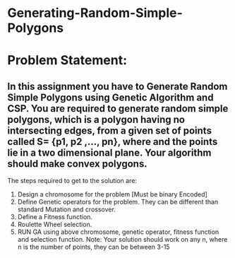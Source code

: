 # Generating-Random-Simple-Polygons

# Problem Statement:

## In this assignment you have to Generate Random Simple Polygons using Genetic Algorithm and CSP. You are required to generate random simple polygons, which is a polygon having no intersecting edges, from a given set of points called S= {p1, p2 ,..., pn}, where and the points lie in a two dimensional plane. Your algorithm should make convex polygons.
The steps required to get to the solution are:
1. Design a chromosome for the problem [Must be binary Encoded]
2. Define Genetic operators for the problem. They can be different than standard Mutation and
crossover.
3. Define a Fitness function.
4. Roulette Wheel selection.
5. RUN GA using above chromosome, genetic operator, fitness function and selection function.
Note: Your solution should work on any n, where n is the number of points, they can be between 3-15

